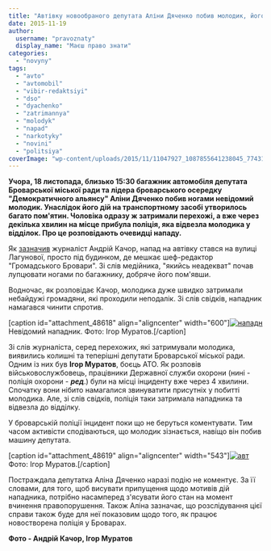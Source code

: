 ```yaml
---
title: "Автівку новообраного депутата Аліни Дяченко побив молодик, його затримали - очевидці"
date: 2015-11-19
author: 
  username: "pravoznaty"
  display_name: "Маєш право знати"
categories: 
  - "novyny"
tags: 
  - "avto"
  - "avtomobil"
  - "vibir-redaktsiyi"
  - "dso"
  - "dyachenko"
  - "zatrimannya"
  - "molodyk"
  - "napad"
  - "narkotyky"
  - "novini"
  - "politsiya"
coverImage: "wp-content/uploads/2015/11/11047927_1087855641238045_7743146845154552373_n.jpg"
---
```


**Учора, 18 листопада, близько 15:30 багажник автомобіля депутата Броварської міської ради та лідера броварського осередку "Демократичного альянсу" Аліни Дяченко побив ногами невідомий молодик. Унаслідок його дій на транспортному засобі утворилось багато пом'ятин. Чоловіка одразу ж затримали перехожі, а вже через декілька хвилин на місце прибула поліція, яка відвезла молодика у відділок. Про це розповідають очевидці нападу.**

Як [зазначив](https://www.facebook.com/photo.php?fbid=1087855641238045&set=a.194731810550437.48445.100000408580018&type=3&__mref=message_bubble#) журналіст Андрій Качор, напад на автівку стався на вулиці Лагунової, просто під будинком, де мешкає шеф-редактор "Громадського Бровари". Зі слів медійника, "якийсь неадекват" почав лупцювати ногами по багажнику, добряче його пом'явши.

Водночас, як розповідає Качор, молодика дуже швидко затримали небайдужі громадяни, які проходили неподалік. Зі слів свідків, нападник намагався чинити спротив.

\[caption id="attachment\_48618" align="aligncenter" width="600"\][![нападн](https://mpz.brovary.org/wp-content/uploads/2015/11/napadn.jpg)](https://mpz.brovary.org/wp-content/uploads/2015/11/napadn.jpg) Невідомий нападник. Фото: Ігор Муратов.\[/caption\]

Зі слів журналіста, серед перехожих, які затримували молодика, виявились колишні та теперішні депутати Броварської міської ради. Одним із них був **Ігор Муратов**, боєць АТО. Як розповів військовослужбовець, працівники Державної служби охорони (нині - поліція охорони - **_ред_**.) були на місці інциденту вже через 4 хвилини. Спочатку вони нібито намагалися звинуватити присутніх у побитті молодика. Але, зі слів свідків, поліція таки затримала нападника та відвезла до відділку.

У броварській поліції інцидент поки що не беруться коментувати. Тим часом активісти сподіваються, що молодик зізнається, навіщо він побив машину депутата.

\[caption id="attachment\_48619" align="aligncenter" width="543"\][![авт](https://mpz.brovary.org/wp-content/uploads/2015/11/avt.jpg)](https://mpz.brovary.org/wp-content/uploads/2015/11/avt.jpg) Фото: Ігор Муратов.\[/caption\]

Постраждала депутатка Аліна Дяченко наразі подію не коментує. За її словами, для того, щоб висувати припущення щодо мотивів дій нападника, потрібно насамперед з'ясувати його стан на момент вчинення правопорушення. Також Аліна зазначає, що розслідування цієї справи також буде для неї показовим щодо того, як працює новостворена поліція у Броварах.

**Фото - Андрій Качор, Ігор Муратов**
